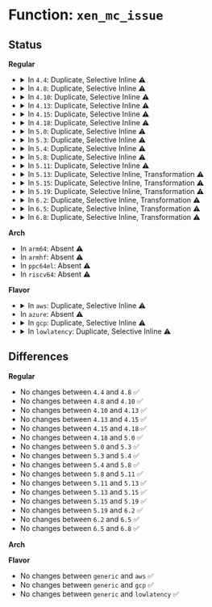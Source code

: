 # Function: <code>xen_mc_issue</code>

## Status
<b>Regular</b>
<ul>
<li>
<details>
<summary>In <code>4.4</code>: Duplicate, Selective Inline ⚠️</summary>

```c
void xen_mc_issue(unsigned int mode);
```

**Collision:** Static Duplication

**Inline:** Selective

**Transformation:** False

**Instances:**

```
In arch/x86/xen/enlighten.c (ffffffff8101c8d9)
Location: arch/x86/xen/multicalls.h:42
Inline: True
Inline callers:
  - arch/x86/xen/enlighten.c:xen_load_tls
  - arch/x86/xen/enlighten.c:xen_clts
  - arch/x86/xen/enlighten.c:xen_write_cr0
  - arch/x86/xen/enlighten.c:xen_load_sp0
  - arch/x86/xen/enlighten.c:xen_set_ldt
```
```
In arch/x86/xen/mmu.c (ffffffff8101e190)
Location: arch/x86/xen/multicalls.h:42
Inline: True
Inline callers:
  - arch/x86/xen/mmu.c:xen_flush_tlb
  - arch/x86/xen/mmu.c:xen_flush_tlb_single
  - arch/x86/xen/mmu.c:xen_set_domain_pte
  - arch/x86/xen/mmu.c:xen_remap_exchanged_ptes
  - arch/x86/xen/mmu.c:xen_zap_pfn_range
  - arch/x86/xen/mmu.c:xen_set_pud_hyper
  - arch/x86/xen/mmu.c:xen_set_pmd_hyper
  - arch/x86/xen/mmu.c:__xen_pgd_unpin
  - arch/x86/xen/mmu.c:xen_write_cr3
  - arch/x86/xen/mmu.c:xen_release_pte
  - arch/x86/xen/mmu.c:xen_release_pmd
  - arch/x86/xen/mmu.c:xen_release_pud
  - arch/x86/xen/mmu.c:xen_alloc_pmd
  - arch/x86/xen/mmu.c:xen_alloc_pud
  - arch/x86/xen/mmu.c:xen_alloc_pte
  - arch/x86/xen/mmu.c:xen_flush_tlb_others
  - arch/x86/xen/mmu.c:xen_set_pte
  - arch/x86/xen/mmu.c:xen_set_pte_at
  - arch/x86/xen/mmu.c:__xen_pgd_pin
  - arch/x86/xen/mmu.c:__xen_pgd_pin
  - arch/x86/xen/mmu.c:xen_set_pgd
  - arch/x86/xen/mmu.c:xen_ptep_modify_prot_commit
  - arch/x86/xen/mmu.c:xen_flush_tlb_all
Direct callers:
  - arch/x86/xen/mmu.c:xen_set_pgd_hyper
  - arch/x86/xen/mmu.c:xen_write_cr3_init
  - arch/x86/xen/mmu.c:xen_setup_kernel_pagetable
```
**Symbols:**

```
ffffffff8101e190-ffffffff8101e202: xen_mc_issue (STB_LOCAL)
```
</details>
</li>
<li>
<details>
<summary>In <code>4.8</code>: Duplicate, Selective Inline ⚠️</summary>

```c
void xen_mc_issue(unsigned int mode);
```

**Collision:** Static Duplication

**Inline:** Selective

**Transformation:** False

**Instances:**

```
In arch/x86/xen/enlighten.c (ffffffff8101c1f0)
Location: arch/x86/xen/multicalls.h:42
Inline: True
Inline callers:
  - arch/x86/xen/enlighten.c:xen_write_cr0
  - arch/x86/xen/enlighten.c:xen_clts
  - arch/x86/xen/enlighten.c:xen_load_sp0
  - arch/x86/xen/enlighten.c:xen_load_tls
  - arch/x86/xen/enlighten.c:xen_set_ldt
```
```
In arch/x86/xen/mmu.c (ffffffff8101e90a)
Location: arch/x86/xen/multicalls.h:42
Inline: True
Inline callers:
  - arch/x86/xen/mmu.c:xen_remap_exchanged_ptes
  - arch/x86/xen/mmu.c:xen_zap_pfn_range
  - arch/x86/xen/mmu.c:xen_release_pud
  - arch/x86/xen/mmu.c:xen_alloc_pud
  - arch/x86/xen/mmu.c:xen_release_pmd
  - arch/x86/xen/mmu.c:xen_release_pte
  - arch/x86/xen/mmu.c:xen_alloc_pmd
  - arch/x86/xen/mmu.c:xen_alloc_pte
  - arch/x86/xen/mmu.c:xen_write_cr3
  - arch/x86/xen/mmu.c:xen_flush_tlb_others
  - arch/x86/xen/mmu.c:xen_flush_tlb_single
  - arch/x86/xen/mmu.c:xen_flush_tlb
  - arch/x86/xen/mmu.c:xen_flush_tlb_all
  - arch/x86/xen/mmu.c:__xen_pgd_unpin
  - arch/x86/xen/mmu.c:__xen_pgd_pin
  - arch/x86/xen/mmu.c:__xen_pgd_pin
  - arch/x86/xen/mmu.c:xen_set_pgd
  - arch/x86/xen/mmu.c:xen_set_pud_hyper
  - arch/x86/xen/mmu.c:xen_ptep_modify_prot_commit
  - arch/x86/xen/mmu.c:xen_set_pte_at
  - arch/x86/xen/mmu.c:xen_set_pte
  - arch/x86/xen/mmu.c:xen_set_pmd_hyper
  - arch/x86/xen/mmu.c:xen_set_domain_pte
Direct callers:
  - arch/x86/xen/mmu.c:xen_setup_kernel_pagetable
  - arch/x86/xen/mmu.c:xen_write_cr3_init
  - arch/x86/xen/mmu.c:xen_set_pgd_hyper
```
**Symbols:**

```
ffffffff8101d570-ffffffff8101d5db: xen_mc_issue (STB_LOCAL)
```
</details>
</li>
<li>
<details>
<summary>In <code>4.10</code>: Duplicate, Selective Inline ⚠️</summary>

```c
void xen_mc_issue(unsigned int mode);
```

**Collision:** Static Duplication

**Inline:** Selective

**Transformation:** False

**Instances:**

```
In arch/x86/xen/enlighten.c (ffffffff8101c8c0)
Location: arch/x86/xen/multicalls.h:42
Inline: True
Inline callers:
  - arch/x86/xen/enlighten.c:xen_write_cr0
  - arch/x86/xen/enlighten.c:xen_load_sp0
  - arch/x86/xen/enlighten.c:xen_load_tls
  - arch/x86/xen/enlighten.c:xen_set_ldt
```
```
In arch/x86/xen/mmu.c (ffffffff8101effa)
Location: arch/x86/xen/multicalls.h:42
Inline: True
Inline callers:
  - arch/x86/xen/mmu.c:xen_remap_exchanged_ptes
  - arch/x86/xen/mmu.c:xen_zap_pfn_range
  - arch/x86/xen/mmu.c:xen_release_pud
  - arch/x86/xen/mmu.c:xen_alloc_pud
  - arch/x86/xen/mmu.c:xen_release_pmd
  - arch/x86/xen/mmu.c:xen_release_pte
  - arch/x86/xen/mmu.c:xen_alloc_pmd
  - arch/x86/xen/mmu.c:xen_alloc_pte
  - arch/x86/xen/mmu.c:xen_write_cr3
  - arch/x86/xen/mmu.c:xen_flush_tlb_others
  - arch/x86/xen/mmu.c:xen_flush_tlb_single
  - arch/x86/xen/mmu.c:xen_flush_tlb
  - arch/x86/xen/mmu.c:xen_flush_tlb_all
  - arch/x86/xen/mmu.c:__xen_pgd_unpin
  - arch/x86/xen/mmu.c:__xen_pgd_pin
  - arch/x86/xen/mmu.c:__xen_pgd_pin
  - arch/x86/xen/mmu.c:xen_set_pgd
  - arch/x86/xen/mmu.c:xen_set_pud_hyper
  - arch/x86/xen/mmu.c:xen_ptep_modify_prot_commit
  - arch/x86/xen/mmu.c:xen_set_pte_at
  - arch/x86/xen/mmu.c:xen_set_pte
  - arch/x86/xen/mmu.c:xen_set_pmd_hyper
  - arch/x86/xen/mmu.c:xen_set_domain_pte
Direct callers:
  - arch/x86/xen/mmu.c:xen_setup_kernel_pagetable
  - arch/x86/xen/mmu.c:xen_write_cr3_init
  - arch/x86/xen/mmu.c:xen_set_pgd_hyper
```
**Symbols:**

```
ffffffff8101dc90-ffffffff8101dcfb: xen_mc_issue (STB_LOCAL)
```
</details>
</li>
<li>
<details>
<summary>In <code>4.13</code>: Duplicate, Selective Inline ⚠️</summary>

```c
void xen_mc_issue(unsigned int mode);
```

**Collision:** Static Duplication

**Inline:** Selective

**Transformation:** False

**Instances:**

```
In arch/x86/xen/mmu.c (ffffffff8101a731)
Location: arch/x86/xen/multicalls.h:42
Inline: True
```
```
In arch/x86/xen/enlighten_pv.c (ffffffff8101f6b1)
Location: arch/x86/xen/multicalls.h:42
Inline: True
Inline callers:
  - arch/x86/xen/enlighten_pv.c:xen_write_cr0
  - arch/x86/xen/enlighten_pv.c:xen_load_sp0
  - arch/x86/xen/enlighten_pv.c:xen_load_tls
  - arch/x86/xen/enlighten_pv.c:xen_set_ldt
```
```
In arch/x86/xen/mmu_pv.c (ffffffff81021b87)
Location: arch/x86/xen/multicalls.h:42
Inline: True
Inline callers:
  - arch/x86/xen/mmu_pv.c:xen_remap_exchanged_ptes
  - arch/x86/xen/mmu_pv.c:xen_zap_pfn_range
  - arch/x86/xen/mmu_pv.c:xen_release_pud
  - arch/x86/xen/mmu_pv.c:xen_alloc_pud
  - arch/x86/xen/mmu_pv.c:xen_release_pmd
  - arch/x86/xen/mmu_pv.c:xen_release_pte
  - arch/x86/xen/mmu_pv.c:xen_alloc_pmd
  - arch/x86/xen/mmu_pv.c:xen_alloc_pte
  - arch/x86/xen/mmu_pv.c:xen_write_cr3
  - arch/x86/xen/mmu_pv.c:xen_flush_tlb_others
  - arch/x86/xen/mmu_pv.c:xen_flush_tlb_single
  - arch/x86/xen/mmu_pv.c:xen_flush_tlb
  - arch/x86/xen/mmu_pv.c:__xen_pgd_unpin
  - arch/x86/xen/mmu_pv.c:__xen_pgd_pin
  - arch/x86/xen/mmu_pv.c:__xen_pgd_pin
  - arch/x86/xen/mmu_pv.c:xen_set_p4d
  - arch/x86/xen/mmu_pv.c:xen_set_pud_hyper
  - arch/x86/xen/mmu_pv.c:xen_ptep_modify_prot_commit
  - arch/x86/xen/mmu_pv.c:xen_set_pte_at
  - arch/x86/xen/mmu_pv.c:xen_set_pte
  - arch/x86/xen/mmu_pv.c:xen_set_pmd_hyper
  - arch/x86/xen/mmu_pv.c:xen_set_domain_pte
Direct callers:
  - arch/x86/xen/mmu_pv.c:xen_setup_kernel_pagetable
  - arch/x86/xen/mmu_pv.c:xen_write_cr3_init
  - arch/x86/xen/mmu_pv.c:xen_set_p4d_hyper
```
**Symbols:**

```
ffffffff8101ff30-ffffffff8101ff9b: xen_mc_issue (STB_LOCAL)
```
</details>
</li>
<li>
<details>
<summary>In <code>4.15</code>: Duplicate, Selective Inline ⚠️</summary>

```c
void xen_mc_issue(unsigned int mode);
```

**Collision:** Static Duplication

**Inline:** Selective

**Transformation:** False

**Instances:**

```
In arch/x86/xen/mmu.c (ffffffff8101b001)
Location: arch/x86/xen/multicalls.h:43
Inline: True
```
```
In arch/x86/xen/enlighten_pv.c (ffffffff81020451)
Location: arch/x86/xen/multicalls.h:43
Inline: True
Inline callers:
  - arch/x86/xen/enlighten_pv.c:xen_write_cr0
  - arch/x86/xen/enlighten_pv.c:xen_load_sp0
  - arch/x86/xen/enlighten_pv.c:xen_load_tls
  - arch/x86/xen/enlighten_pv.c:xen_set_ldt
```
```
In arch/x86/xen/mmu_pv.c (ffffffff8102267e)
Location: arch/x86/xen/multicalls.h:43
Inline: True
Inline callers:
  - arch/x86/xen/mmu_pv.c:xen_remap_exchanged_ptes
  - arch/x86/xen/mmu_pv.c:xen_zap_pfn_range
  - arch/x86/xen/mmu_pv.c:xen_release_pud
  - arch/x86/xen/mmu_pv.c:xen_alloc_pud
  - arch/x86/xen/mmu_pv.c:xen_release_pmd
  - arch/x86/xen/mmu_pv.c:xen_release_pte
  - arch/x86/xen/mmu_pv.c:xen_alloc_pmd
  - arch/x86/xen/mmu_pv.c:xen_alloc_pte
  - arch/x86/xen/mmu_pv.c:xen_write_cr3
  - arch/x86/xen/mmu_pv.c:xen_flush_tlb_others
  - arch/x86/xen/mmu_pv.c:xen_flush_tlb_one_user
  - arch/x86/xen/mmu_pv.c:xen_flush_tlb
  - arch/x86/xen/mmu_pv.c:__xen_pgd_unpin
  - arch/x86/xen/mmu_pv.c:__xen_pgd_pin
  - arch/x86/xen/mmu_pv.c:__xen_pgd_pin
  - arch/x86/xen/mmu_pv.c:xen_set_p4d
  - arch/x86/xen/mmu_pv.c:xen_set_pud_hyper
  - arch/x86/xen/mmu_pv.c:xen_ptep_modify_prot_commit
  - arch/x86/xen/mmu_pv.c:xen_set_pte_at
  - arch/x86/xen/mmu_pv.c:xen_set_pte
  - arch/x86/xen/mmu_pv.c:xen_set_pmd_hyper
Direct callers:
  - arch/x86/xen/mmu_pv.c:xen_setup_kernel_pagetable
  - arch/x86/xen/mmu_pv.c:xen_write_cr3_init
  - arch/x86/xen/mmu_pv.c:xen_set_p4d_hyper
```
**Symbols:**

```
ffffffff81020ba0-ffffffff81020c0e: xen_mc_issue (STB_LOCAL)
```
</details>
</li>
<li>
<details>
<summary>In <code>4.18</code>: Duplicate, Selective Inline ⚠️</summary>

```c
void xen_mc_issue(unsigned int mode);
```

**Collision:** Static Duplication

**Inline:** Selective

**Transformation:** False

**Instances:**

```
In arch/x86/xen/mmu.c (ffffffff8101b83c)
Location: arch/x86/xen/multicalls.h:43
Inline: True
Inline callers:
  - arch/x86/xen/mmu.c:xen_flush_tlb_all
```
```
In arch/x86/xen/enlighten_pv.c (ffffffff8102109f)
Location: arch/x86/xen/multicalls.h:43
Inline: True
Inline callers:
  - arch/x86/xen/enlighten_pv.c:xen_write_cr0
  - arch/x86/xen/enlighten_pv.c:xen_load_sp0
  - arch/x86/xen/enlighten_pv.c:xen_load_tls
  - arch/x86/xen/enlighten_pv.c:xen_set_ldt
```
```
In arch/x86/xen/mmu_pv.c (ffffffff81024eae)
Location: arch/x86/xen/multicalls.h:43
Inline: True
Inline callers:
  - arch/x86/xen/mmu_pv.c:xen_remap_exchanged_ptes
  - arch/x86/xen/mmu_pv.c:xen_zap_pfn_range
  - arch/x86/xen/mmu_pv.c:xen_release_pud
  - arch/x86/xen/mmu_pv.c:xen_alloc_pud
  - arch/x86/xen/mmu_pv.c:xen_release_pmd
  - arch/x86/xen/mmu_pv.c:xen_release_pte
  - arch/x86/xen/mmu_pv.c:xen_alloc_pmd
  - arch/x86/xen/mmu_pv.c:xen_alloc_pte
  - arch/x86/xen/mmu_pv.c:xen_write_cr3
  - arch/x86/xen/mmu_pv.c:xen_flush_tlb_others
  - arch/x86/xen/mmu_pv.c:xen_flush_tlb_one_user
  - arch/x86/xen/mmu_pv.c:xen_flush_tlb
  - arch/x86/xen/mmu_pv.c:__xen_pgd_unpin
  - arch/x86/xen/mmu_pv.c:__xen_pgd_pin
  - arch/x86/xen/mmu_pv.c:__xen_pgd_pin
  - arch/x86/xen/mmu_pv.c:xen_set_p4d
  - arch/x86/xen/mmu_pv.c:xen_set_pud_hyper
  - arch/x86/xen/mmu_pv.c:xen_ptep_modify_prot_commit
  - arch/x86/xen/mmu_pv.c:xen_set_pte_at
  - arch/x86/xen/mmu_pv.c:xen_set_pte
  - arch/x86/xen/mmu_pv.c:xen_set_pmd_hyper
Direct callers:
  - arch/x86/xen/mmu_pv.c:xen_setup_kernel_pagetable
  - arch/x86/xen/mmu_pv.c:xen_set_pte_init
  - arch/x86/xen/mmu_pv.c:xen_write_cr3_init
  - arch/x86/xen/mmu_pv.c:xen_set_p4d_hyper
```
**Symbols:**

```
ffffffff81021690-ffffffff81021708: xen_mc_issue (STB_LOCAL)
```
</details>
</li>
<li>
<details>
<summary>In <code>5.0</code>: Duplicate, Selective Inline ⚠️</summary>

```c
void xen_mc_issue(unsigned int mode);
```

**Collision:** Static Duplication

**Inline:** Selective

**Transformation:** False

**Instances:**

```
In arch/x86/xen/enlighten_pv.c (ffffffff8102078f)
Location: arch/x86/xen/multicalls.h:43
Inline: True
Inline callers:
  - arch/x86/xen/enlighten_pv.c:xen_write_cr0
  - arch/x86/xen/enlighten_pv.c:xen_load_sp0
  - arch/x86/xen/enlighten_pv.c:xen_load_tls
  - arch/x86/xen/enlighten_pv.c:xen_set_ldt
```
```
In arch/x86/xen/mmu_pv.c (ffffffff8102251c)
Location: arch/x86/xen/multicalls.h:43
Inline: True
Inline callers:
  - arch/x86/xen/mmu_pv.c:xen_flush_tlb_all
  - arch/x86/xen/mmu_pv.c:xen_remap_exchanged_ptes
  - arch/x86/xen/mmu_pv.c:xen_zap_pfn_range
  - arch/x86/xen/mmu_pv.c:xen_release_pud
  - arch/x86/xen/mmu_pv.c:xen_alloc_pud
  - arch/x86/xen/mmu_pv.c:xen_release_pmd
  - arch/x86/xen/mmu_pv.c:xen_release_pte
  - arch/x86/xen/mmu_pv.c:xen_alloc_pmd
  - arch/x86/xen/mmu_pv.c:xen_alloc_pte
  - arch/x86/xen/mmu_pv.c:xen_write_cr3
  - arch/x86/xen/mmu_pv.c:xen_flush_tlb_others
  - arch/x86/xen/mmu_pv.c:xen_flush_tlb_one_user
  - arch/x86/xen/mmu_pv.c:xen_flush_tlb
  - arch/x86/xen/mmu_pv.c:__xen_pgd_unpin
  - arch/x86/xen/mmu_pv.c:__xen_pgd_pin
  - arch/x86/xen/mmu_pv.c:__xen_pgd_pin
  - arch/x86/xen/mmu_pv.c:xen_set_p4d
  - arch/x86/xen/mmu_pv.c:xen_set_pud_hyper
  - arch/x86/xen/mmu_pv.c:xen_ptep_modify_prot_commit
  - arch/x86/xen/mmu_pv.c:xen_batched_set_pte
  - arch/x86/xen/mmu_pv.c:xen_set_pmd_hyper
Direct callers:
  - arch/x86/xen/mmu_pv.c:xen_setup_kernel_pagetable
  - arch/x86/xen/mmu_pv.c:xen_write_cr3_init
  - arch/x86/xen/mmu_pv.c:xen_set_p4d_hyper
```
**Symbols:**

```
ffffffff81020f00-ffffffff81020f78: xen_mc_issue (STB_LOCAL)
```
</details>
</li>
<li>
<details>
<summary>In <code>5.3</code>: Duplicate, Selective Inline ⚠️</summary>

```c
void xen_mc_issue(unsigned int mode);
```

**Collision:** Static Duplication

**Inline:** Selective

**Transformation:** False

**Instances:**

```
In arch/x86/xen/enlighten_pv.c (ffffffff810222cf)
Location: arch/x86/xen/multicalls.h:43
Inline: True
Inline callers:
  - arch/x86/xen/enlighten_pv.c:xen_write_cr0
  - arch/x86/xen/enlighten_pv.c:xen_load_sp0
  - arch/x86/xen/enlighten_pv.c:xen_load_tls
  - arch/x86/xen/enlighten_pv.c:xen_set_ldt
```
```
In arch/x86/xen/mmu_pv.c (ffffffff810234cc)
Location: arch/x86/xen/multicalls.h:43
Inline: True
Inline callers:
  - arch/x86/xen/mmu_pv.c:xen_flush_tlb_all
  - arch/x86/xen/mmu_pv.c:xen_remap_exchanged_ptes
  - arch/x86/xen/mmu_pv.c:xen_zap_pfn_range
  - arch/x86/xen/mmu_pv.c:xen_release_pud
  - arch/x86/xen/mmu_pv.c:xen_alloc_pud
  - arch/x86/xen/mmu_pv.c:xen_release_pmd
  - arch/x86/xen/mmu_pv.c:xen_release_pte
  - arch/x86/xen/mmu_pv.c:xen_alloc_pmd
  - arch/x86/xen/mmu_pv.c:xen_alloc_pte
  - arch/x86/xen/mmu_pv.c:xen_write_cr3
  - arch/x86/xen/mmu_pv.c:xen_flush_tlb_others
  - arch/x86/xen/mmu_pv.c:xen_flush_tlb_one_user
  - arch/x86/xen/mmu_pv.c:xen_flush_tlb
  - arch/x86/xen/mmu_pv.c:__xen_pgd_unpin
  - arch/x86/xen/mmu_pv.c:__xen_pgd_pin
  - arch/x86/xen/mmu_pv.c:__xen_pgd_pin
  - arch/x86/xen/mmu_pv.c:xen_set_p4d
  - arch/x86/xen/mmu_pv.c:xen_set_pud_hyper
  - arch/x86/xen/mmu_pv.c:xen_ptep_modify_prot_commit
  - arch/x86/xen/mmu_pv.c:xen_set_pte_at
  - arch/x86/xen/mmu_pv.c:xen_set_pte
  - arch/x86/xen/mmu_pv.c:xen_set_pmd_hyper
Direct callers:
  - arch/x86/xen/mmu_pv.c:xen_setup_kernel_pagetable
  - arch/x86/xen/mmu_pv.c:xen_set_pte_init
  - arch/x86/xen/mmu_pv.c:xen_write_cr3_init
  - arch/x86/xen/mmu_pv.c:xen_set_p4d_hyper
```
**Symbols:**

```
ffffffff810229d0-ffffffff81022a48: xen_mc_issue (STB_LOCAL)
```
</details>
</li>
<li>
<details>
<summary>In <code>5.4</code>: Duplicate, Selective Inline ⚠️</summary>

```c
void xen_mc_issue(unsigned int mode);
```

**Collision:** Static Duplication

**Inline:** Selective

**Transformation:** False

**Instances:**

```
In arch/x86/xen/enlighten_pv.c (ffffffff81022c0f)
Location: arch/x86/xen/multicalls.h:43
Inline: True
Inline callers:
  - arch/x86/xen/enlighten_pv.c:xen_write_cr0
  - arch/x86/xen/enlighten_pv.c:xen_load_sp0
  - arch/x86/xen/enlighten_pv.c:xen_load_tls
  - arch/x86/xen/enlighten_pv.c:xen_set_ldt
```
```
In arch/x86/xen/mmu_pv.c (ffffffff81023f8c)
Location: arch/x86/xen/multicalls.h:43
Inline: True
Inline callers:
  - arch/x86/xen/mmu_pv.c:xen_flush_tlb_all
  - arch/x86/xen/mmu_pv.c:xen_remap_exchanged_ptes
  - arch/x86/xen/mmu_pv.c:xen_zap_pfn_range
  - arch/x86/xen/mmu_pv.c:xen_release_pud
  - arch/x86/xen/mmu_pv.c:xen_alloc_pud
  - arch/x86/xen/mmu_pv.c:xen_release_pmd
  - arch/x86/xen/mmu_pv.c:xen_release_pte
  - arch/x86/xen/mmu_pv.c:xen_alloc_pmd
  - arch/x86/xen/mmu_pv.c:xen_alloc_pte
  - arch/x86/xen/mmu_pv.c:xen_write_cr3
  - arch/x86/xen/mmu_pv.c:xen_flush_tlb_others
  - arch/x86/xen/mmu_pv.c:xen_flush_tlb_one_user
  - arch/x86/xen/mmu_pv.c:xen_flush_tlb
  - arch/x86/xen/mmu_pv.c:__xen_pgd_unpin
  - arch/x86/xen/mmu_pv.c:__xen_pgd_pin
  - arch/x86/xen/mmu_pv.c:__xen_pgd_pin
  - arch/x86/xen/mmu_pv.c:xen_set_p4d
  - arch/x86/xen/mmu_pv.c:xen_set_pud_hyper
  - arch/x86/xen/mmu_pv.c:xen_ptep_modify_prot_commit
  - arch/x86/xen/mmu_pv.c:xen_set_pte_at
  - arch/x86/xen/mmu_pv.c:xen_set_pte
  - arch/x86/xen/mmu_pv.c:xen_set_pmd_hyper
Direct callers:
  - arch/x86/xen/mmu_pv.c:xen_setup_kernel_pagetable
  - arch/x86/xen/mmu_pv.c:xen_set_pte_init
  - arch/x86/xen/mmu_pv.c:xen_write_cr3_init
  - arch/x86/xen/mmu_pv.c:xen_set_p4d_hyper
```
**Symbols:**

```
ffffffff81023310-ffffffff81023388: xen_mc_issue (STB_LOCAL)
```
</details>
</li>
<li>
<details>
<summary>In <code>5.8</code>: Duplicate, Selective Inline ⚠️</summary>

```c
void xen_mc_issue(unsigned int mode);
```

**Collision:** Static Duplication

**Inline:** Selective

**Transformation:** False

**Instances:**

```
In arch/x86/xen/enlighten_pv.c (ffffffff8102542a)
Location: arch/x86/xen/multicalls.h:43
Inline: True
Inline callers:
  - arch/x86/xen/enlighten_pv.c:xen_write_cr0
  - arch/x86/xen/enlighten_pv.c:xen_load_sp0
  - arch/x86/xen/enlighten_pv.c:xen_load_tls
  - arch/x86/xen/enlighten_pv.c:xen_set_ldt
```
```
In arch/x86/xen/mmu_pv.c (ffffffff81026939)
Location: arch/x86/xen/multicalls.h:43
Inline: True
Inline callers:
  - arch/x86/xen/mmu_pv.c:xen_flush_tlb_all
  - arch/x86/xen/mmu_pv.c:xen_remap_exchanged_ptes
  - arch/x86/xen/mmu_pv.c:xen_zap_pfn_range
  - arch/x86/xen/mmu_pv.c:xen_alloc_pud
  - arch/x86/xen/mmu_pv.c:xen_release_ptpage
  - arch/x86/xen/mmu_pv.c:xen_alloc_pmd
  - arch/x86/xen/mmu_pv.c:xen_alloc_pte
  - arch/x86/xen/mmu_pv.c:xen_write_cr3
  - arch/x86/xen/mmu_pv.c:xen_flush_tlb_others
  - arch/x86/xen/mmu_pv.c:xen_flush_tlb_one_user
  - arch/x86/xen/mmu_pv.c:xen_flush_tlb
  - arch/x86/xen/mmu_pv.c:__xen_pgd_unpin
  - arch/x86/xen/mmu_pv.c:__xen_pgd_pin
  - arch/x86/xen/mmu_pv.c:__xen_pgd_pin
  - arch/x86/xen/mmu_pv.c:xen_set_p4d
  - arch/x86/xen/mmu_pv.c:xen_set_pud
  - arch/x86/xen/mmu_pv.c:xen_ptep_modify_prot_commit
  - arch/x86/xen/mmu_pv.c:xen_set_pte_at
  - arch/x86/xen/mmu_pv.c:xen_set_pte
  - arch/x86/xen/mmu_pv.c:xen_set_pmd
Direct callers:
  - arch/x86/xen/mmu_pv.c:xen_setup_kernel_pagetable
  - arch/x86/xen/mmu_pv.c:xen_set_pte_init
  - arch/x86/xen/mmu_pv.c:xen_write_cr3_init
  - arch/x86/xen/mmu_pv.c:xen_set_p4d_hyper
```
**Symbols:**

```
ffffffff810266d0-ffffffff81026748: xen_mc_issue (STB_LOCAL)
```
</details>
</li>
<li>
<details>
<summary>In <code>5.11</code>: Duplicate, Selective Inline ⚠️</summary>

```c
void xen_mc_issue(unsigned int mode);
```

**Collision:** Static Duplication

**Inline:** Selective

**Transformation:** False

**Instances:**

```
In arch/x86/xen/enlighten_pv.c (ffffffff81025b1b)
Location: arch/x86/xen/multicalls.h:43
Inline: True
Inline callers:
  - arch/x86/xen/enlighten_pv.c:xen_write_cr0
  - arch/x86/xen/enlighten_pv.c:xen_load_sp0
  - arch/x86/xen/enlighten_pv.c:xen_load_tls
  - arch/x86/xen/enlighten_pv.c:xen_set_ldt
```
```
In arch/x86/xen/mmu_pv.c (ffffffff81027148)
Location: arch/x86/xen/multicalls.h:43
Inline: True
Inline callers:
  - arch/x86/xen/mmu_pv.c:xen_flush_tlb_all
  - arch/x86/xen/mmu_pv.c:xen_remap_exchanged_ptes
  - arch/x86/xen/mmu_pv.c:xen_zap_pfn_range
  - arch/x86/xen/mmu_pv.c:xen_release_pud
  - arch/x86/xen/mmu_pv.c:xen_alloc_pud
  - arch/x86/xen/mmu_pv.c:xen_release_pmd
  - arch/x86/xen/mmu_pv.c:xen_release_pte
  - arch/x86/xen/mmu_pv.c:xen_alloc_pmd
  - arch/x86/xen/mmu_pv.c:xen_alloc_pte
  - arch/x86/xen/mmu_pv.c:xen_write_cr3
  - arch/x86/xen/mmu_pv.c:xen_flush_tlb_others
  - arch/x86/xen/mmu_pv.c:xen_flush_tlb_one_user
  - arch/x86/xen/mmu_pv.c:xen_flush_tlb
  - arch/x86/xen/mmu_pv.c:__xen_pgd_unpin
  - arch/x86/xen/mmu_pv.c:__xen_pgd_pin
  - arch/x86/xen/mmu_pv.c:xen_set_p4d
  - arch/x86/xen/mmu_pv.c:xen_set_pud
  - arch/x86/xen/mmu_pv.c:xen_ptep_modify_prot_commit
  - arch/x86/xen/mmu_pv.c:xen_set_pte
  - arch/x86/xen/mmu_pv.c:xen_set_pmd
Direct callers:
  - arch/x86/xen/mmu_pv.c:xen_setup_kernel_pagetable
  - arch/x86/xen/mmu_pv.c:xen_set_pte_init
  - arch/x86/xen/mmu_pv.c:xen_write_cr3_init
  - arch/x86/xen/mmu_pv.c:xen_set_p4d_hyper
```
**Symbols:**

```
ffffffff81026c80-ffffffff81026ce4: xen_mc_issue (STB_LOCAL)
```
</details>
</li>
<li>
<details>
<summary>In <code>5.13</code>: Duplicate, Selective Inline, Transformation ⚠️</summary>

```c
void xen_mc_issue(unsigned int mode);
```

**Collision:** Static Duplication

**Inline:** Selective

**Transformation:** True

**Instances:**

```
In arch/x86/xen/enlighten_pv.c (ffffffff81027820)
Location: arch/x86/xen/multicalls.h:43
Inline: True
Direct callers:
  - arch/x86/xen/enlighten_pv.c:xen_write_cr0
  - arch/x86/xen/enlighten_pv.c:xen_write_cr0
  - arch/x86/xen/enlighten_pv.c:xen_load_sp0
  - arch/x86/xen/enlighten_pv.c:xen_load_tls
  - arch/x86/xen/enlighten_pv.c:xen_set_ldt
  - arch/x86/xen/enlighten_pv.c:xen_set_ldt
```
```
In arch/x86/xen/mmu_pv.c (ffffffff810284e0)
Location: arch/x86/xen/multicalls.h:43
Inline: False
Direct callers:
  - arch/x86/xen/mmu_pv.c:xen_flush_tlb_all
  - arch/x86/xen/mmu_pv.c:xen_flush_tlb_all
  - arch/x86/xen/mmu_pv.c:xen_remap_exchanged_ptes
  - arch/x86/xen/mmu_pv.c:xen_zap_pfn_range
  - arch/x86/xen/mmu_pv.c:xen_setup_kernel_pagetable
  - arch/x86/xen/mmu_pv.c:xen_alloc_pud
  - arch/x86/xen/mmu_pv.c:xen_release_ptpage
  - arch/x86/xen/mmu_pv.c:xen_alloc_pmd
  - arch/x86/xen/mmu_pv.c:xen_alloc_pte
  - arch/x86/xen/mmu_pv.c:xen_set_pte_init
  - arch/x86/xen/mmu_pv.c:xen_write_cr3_init
  - arch/x86/xen/mmu_pv.c:xen_write_cr3
  - arch/x86/xen/mmu_pv.c:xen_write_cr3
  - arch/x86/xen/mmu_pv.c:xen_flush_tlb_multi
  - arch/x86/xen/mmu_pv.c:xen_flush_tlb_one_user
  - arch/x86/xen/mmu_pv.c:xen_flush_tlb_one_user
  - arch/x86/xen/mmu_pv.c:xen_flush_tlb
  - arch/x86/xen/mmu_pv.c:xen_flush_tlb
  - arch/x86/xen/mmu_pv.c:__xen_pgd_unpin
  - arch/x86/xen/mmu_pv.c:__xen_pgd_pin
  - arch/x86/xen/mmu_pv.c:xen_set_p4d
  - arch/x86/xen/mmu_pv.c:xen_set_p4d_hyper
  - arch/x86/xen/mmu_pv.c:xen_set_pud
  - arch/x86/xen/mmu_pv.c:xen_ptep_modify_prot_commit
  - arch/x86/xen/mmu_pv.c:xen_set_pte
  - arch/x86/xen/mmu_pv.c:xen_set_pmd
```
**Symbols:**

```
ffffffff81027820-ffffffff81027887: xen_mc_issue.constprop.0 (STB_LOCAL)
ffffffff810284e0-ffffffff8102854f: xen_mc_issue (STB_LOCAL)
```
</details>
</li>
<li>
<details>
<summary>In <code>5.15</code>: Duplicate, Selective Inline, Transformation ⚠️</summary>

```c
void xen_mc_issue(unsigned int mode);
```

**Collision:** Static Duplication

**Inline:** Selective

**Transformation:** True

**Instances:**

```
In arch/x86/xen/enlighten_pv.c (ffffffff8102be00)
Location: arch/x86/xen/multicalls.h:43
Inline: True
Direct callers:
  - arch/x86/xen/enlighten_pv.c:xen_write_cr0
  - arch/x86/xen/enlighten_pv.c:xen_write_cr0
  - arch/x86/xen/enlighten_pv.c:xen_load_sp0
  - arch/x86/xen/enlighten_pv.c:xen_load_tls
  - arch/x86/xen/enlighten_pv.c:xen_set_ldt
  - arch/x86/xen/enlighten_pv.c:xen_set_ldt
```
```
In arch/x86/xen/mmu_pv.c (ffffffff8102cbf0)
Location: arch/x86/xen/multicalls.h:43
Inline: False
Direct callers:
  - arch/x86/xen/mmu_pv.c:xen_flush_tlb_all
  - arch/x86/xen/mmu_pv.c:xen_flush_tlb_all
  - arch/x86/xen/mmu_pv.c:xen_remap_exchanged_ptes
  - arch/x86/xen/mmu_pv.c:xen_zap_pfn_range
  - arch/x86/xen/mmu_pv.c:xen_setup_kernel_pagetable
  - arch/x86/xen/mmu_pv.c:xen_alloc_pud
  - arch/x86/xen/mmu_pv.c:xen_release_ptpage
  - arch/x86/xen/mmu_pv.c:xen_alloc_pmd
  - arch/x86/xen/mmu_pv.c:xen_alloc_pte
  - arch/x86/xen/mmu_pv.c:xen_set_pte_init
  - arch/x86/xen/mmu_pv.c:xen_write_cr3_init
  - arch/x86/xen/mmu_pv.c:xen_write_cr3
  - arch/x86/xen/mmu_pv.c:xen_write_cr3
  - arch/x86/xen/mmu_pv.c:xen_flush_tlb_multi
  - arch/x86/xen/mmu_pv.c:xen_flush_tlb_one_user
  - arch/x86/xen/mmu_pv.c:xen_flush_tlb_one_user
  - arch/x86/xen/mmu_pv.c:xen_flush_tlb
  - arch/x86/xen/mmu_pv.c:xen_flush_tlb
  - arch/x86/xen/mmu_pv.c:__xen_pgd_unpin
  - arch/x86/xen/mmu_pv.c:__xen_pgd_pin
  - arch/x86/xen/mmu_pv.c:xen_set_p4d
  - arch/x86/xen/mmu_pv.c:xen_set_p4d_hyper
  - arch/x86/xen/mmu_pv.c:xen_set_pud
  - arch/x86/xen/mmu_pv.c:xen_ptep_modify_prot_commit
  - arch/x86/xen/mmu_pv.c:xen_set_pte
  - arch/x86/xen/mmu_pv.c:xen_set_pmd
```
**Symbols:**

```
ffffffff8102be00-ffffffff8102be64: xen_mc_issue.constprop.0 (STB_LOCAL)
ffffffff8102cbf0-ffffffff8102cc5c: xen_mc_issue (STB_LOCAL)
```
</details>
</li>
<li>
<details>
<summary>In <code>5.19</code>: Duplicate, Selective Inline, Transformation ⚠️</summary>

```c
void xen_mc_issue(unsigned int mode);
```

**Collision:** Static Duplication

**Inline:** Selective

**Transformation:** True

**Instances:**

```
In arch/x86/xen/enlighten_pv.c (ffffffff810306a0)
Location: arch/x86/xen/multicalls.h:43
Inline: True
Direct callers:
  - arch/x86/xen/enlighten_pv.c:xen_write_cr0
  - arch/x86/xen/enlighten_pv.c:xen_load_sp0
  - arch/x86/xen/enlighten_pv.c:xen_load_tls
  - arch/x86/xen/enlighten_pv.c:xen_set_ldt
```
```
In arch/x86/xen/mmu_pv.c (ffffffff81031a00)
Location: arch/x86/xen/multicalls.h:43
Inline: True
Direct callers:
  - arch/x86/xen/mmu_pv.c:xen_flush_tlb_all
  - arch/x86/xen/mmu_pv.c:xen_remap_exchanged_ptes
  - arch/x86/xen/mmu_pv.c:xen_zap_pfn_range
  - arch/x86/xen/mmu_pv.c:xen_setup_kernel_pagetable
  - arch/x86/xen/mmu_pv.c:xen_alloc_pud
  - arch/x86/xen/mmu_pv.c:xen_release_ptpage
  - arch/x86/xen/mmu_pv.c:xen_alloc_pmd
  - arch/x86/xen/mmu_pv.c:xen_alloc_pte
  - arch/x86/xen/mmu_pv.c:xen_write_cr3_init
  - arch/x86/xen/mmu_pv.c:xen_write_cr3
  - arch/x86/xen/mmu_pv.c:xen_write_cr3
  - arch/x86/xen/mmu_pv.c:xen_flush_tlb_multi
  - arch/x86/xen/mmu_pv.c:xen_flush_tlb_one_user
  - arch/x86/xen/mmu_pv.c:xen_flush_tlb
  - arch/x86/xen/mmu_pv.c:__xen_pgd_unpin
  - arch/x86/xen/mmu_pv.c:__xen_pgd_pin
  - arch/x86/xen/mmu_pv.c:xen_set_p4d
  - arch/x86/xen/mmu_pv.c:xen_set_p4d_hyper
  - arch/x86/xen/mmu_pv.c:xen_set_pud_hyper
  - arch/x86/xen/mmu_pv.c:xen_ptep_modify_prot_commit
  - arch/x86/xen/mmu_pv.c:__xen_set_pte
  - arch/x86/xen/mmu_pv.c:xen_set_pmd_hyper
```
**Symbols:**

```
ffffffff810306a0-ffffffff81030719: xen_mc_issue.constprop.0 (STB_LOCAL)
ffffffff81031a00-ffffffff81031a7d: xen_mc_issue (STB_LOCAL)
```
</details>
</li>
<li>
<details>
<summary>In <code>6.2</code>: Duplicate, Selective Inline, Transformation ⚠️</summary>

```c
void xen_mc_issue(unsigned int mode);
```

**Collision:** Static Duplication

**Inline:** Selective

**Transformation:** True

**Instances:**

```
In arch/x86/xen/enlighten_pv.c (ffffffff81037cb0)
Location: arch/x86/xen/multicalls.h:43
Inline: True
Direct callers:
  - arch/x86/xen/enlighten_pv.c:xen_write_cr0
  - arch/x86/xen/enlighten_pv.c:xen_load_sp0
  - arch/x86/xen/enlighten_pv.c:xen_load_tls
  - arch/x86/xen/enlighten_pv.c:xen_set_ldt
```
```
In arch/x86/xen/mmu_pv.c (ffffffff81039270)
Location: arch/x86/xen/multicalls.h:43
Inline: True
Direct callers:
  - arch/x86/xen/mmu_pv.c:xen_flush_tlb_all
  - arch/x86/xen/mmu_pv.c:xen_remap_exchanged_ptes
  - arch/x86/xen/mmu_pv.c:xen_zap_pfn_range
  - arch/x86/xen/mmu_pv.c:xen_setup_kernel_pagetable
  - arch/x86/xen/mmu_pv.c:xen_alloc_pud
  - arch/x86/xen/mmu_pv.c:xen_release_ptpage
  - arch/x86/xen/mmu_pv.c:xen_alloc_pmd
  - arch/x86/xen/mmu_pv.c:xen_alloc_pte
  - arch/x86/xen/mmu_pv.c:xen_write_cr3_init
  - arch/x86/xen/mmu_pv.c:xen_write_cr3
  - arch/x86/xen/mmu_pv.c:xen_write_cr3
  - arch/x86/xen/mmu_pv.c:xen_flush_tlb_multi
  - arch/x86/xen/mmu_pv.c:xen_flush_tlb_one_user
  - arch/x86/xen/mmu_pv.c:xen_flush_tlb
  - arch/x86/xen/mmu_pv.c:__xen_pgd_unpin
  - arch/x86/xen/mmu_pv.c:__xen_pgd_pin
  - arch/x86/xen/mmu_pv.c:xen_set_p4d
  - arch/x86/xen/mmu_pv.c:xen_set_p4d_hyper
  - arch/x86/xen/mmu_pv.c:xen_set_pud_hyper
  - arch/x86/xen/mmu_pv.c:xen_ptep_modify_prot_commit
  - arch/x86/xen/mmu_pv.c:__xen_set_pte
  - arch/x86/xen/mmu_pv.c:xen_set_pmd_hyper
```
**Symbols:**

```
ffffffff81037cb0-ffffffff81037d2d: xen_mc_issue.constprop.0 (STB_LOCAL)
ffffffff81039270-ffffffff810392f1: xen_mc_issue (STB_LOCAL)
```
</details>
</li>
<li>
<details>
<summary>In <code>6.5</code>: Duplicate, Selective Inline, Transformation ⚠️</summary>

```c
void xen_mc_issue(unsigned int mode);
```

**Collision:** Static Duplication

**Inline:** Selective

**Transformation:** True

**Instances:**

```
In arch/x86/xen/enlighten_pv.c (ffffffff81037c10)
Location: arch/x86/xen/multicalls.h:43
Inline: True
Direct callers:
  - arch/x86/xen/enlighten_pv.c:xen_write_cr0
  - arch/x86/xen/enlighten_pv.c:xen_load_sp0
  - arch/x86/xen/enlighten_pv.c:xen_load_tls
  - arch/x86/xen/enlighten_pv.c:xen_set_ldt
```
```
In arch/x86/xen/mmu_pv.c (ffffffff810391b0)
Location: arch/x86/xen/multicalls.h:43
Inline: True
Direct callers:
  - arch/x86/xen/mmu_pv.c:xen_flush_tlb_all
  - arch/x86/xen/mmu_pv.c:xen_remap_exchanged_ptes
  - arch/x86/xen/mmu_pv.c:xen_zap_pfn_range
  - arch/x86/xen/mmu_pv.c:xen_setup_kernel_pagetable
  - arch/x86/xen/mmu_pv.c:xen_alloc_pud
  - arch/x86/xen/mmu_pv.c:xen_release_ptpage
  - arch/x86/xen/mmu_pv.c:xen_alloc_pmd
  - arch/x86/xen/mmu_pv.c:xen_alloc_pte
  - arch/x86/xen/mmu_pv.c:xen_write_cr3_init
  - arch/x86/xen/mmu_pv.c:xen_write_cr3
  - arch/x86/xen/mmu_pv.c:xen_write_cr3
  - arch/x86/xen/mmu_pv.c:xen_flush_tlb_multi
  - arch/x86/xen/mmu_pv.c:xen_flush_tlb_one_user
  - arch/x86/xen/mmu_pv.c:xen_flush_tlb
  - arch/x86/xen/mmu_pv.c:__xen_pgd_unpin
  - arch/x86/xen/mmu_pv.c:__xen_pgd_pin
  - arch/x86/xen/mmu_pv.c:xen_set_p4d
  - arch/x86/xen/mmu_pv.c:xen_set_p4d_hyper
  - arch/x86/xen/mmu_pv.c:xen_set_pud_hyper
  - arch/x86/xen/mmu_pv.c:xen_ptep_modify_prot_commit
  - arch/x86/xen/mmu_pv.c:__xen_set_pte
  - arch/x86/xen/mmu_pv.c:xen_set_pmd_hyper
```
**Symbols:**

```
ffffffff81037c10-ffffffff81037c8d: xen_mc_issue.constprop.0 (STB_LOCAL)
ffffffff810391b0-ffffffff81039231: xen_mc_issue (STB_LOCAL)
```
</details>
</li>
<li>
<details>
<summary>In <code>6.8</code>: Duplicate, Selective Inline, Transformation ⚠️</summary>

```c
void xen_mc_issue(unsigned int mode);
```

**Collision:** Static Duplication

**Inline:** Selective

**Transformation:** True

**Instances:**

```
In arch/x86/xen/enlighten_pv.c (ffffffff8103df60)
Location: arch/x86/xen/multicalls.h:43
Inline: True
Direct callers:
  - arch/x86/xen/enlighten_pv.c:xen_write_cr0
  - arch/x86/xen/enlighten_pv.c:xen_load_sp0
  - arch/x86/xen/enlighten_pv.c:xen_load_tls
  - arch/x86/xen/enlighten_pv.c:xen_set_ldt
```
```
In arch/x86/xen/mmu_pv.c (ffffffff8103f660)
Location: arch/x86/xen/multicalls.h:43
Inline: True
Direct callers:
  - arch/x86/xen/mmu_pv.c:xen_flush_tlb_all
  - arch/x86/xen/mmu_pv.c:xen_remap_exchanged_ptes
  - arch/x86/xen/mmu_pv.c:xen_zap_pfn_range
  - arch/x86/xen/mmu_pv.c:xen_setup_kernel_pagetable
  - arch/x86/xen/mmu_pv.c:xen_alloc_pud
  - arch/x86/xen/mmu_pv.c:xen_release_ptpage
  - arch/x86/xen/mmu_pv.c:xen_alloc_pmd
  - arch/x86/xen/mmu_pv.c:xen_alloc_pte
  - arch/x86/xen/mmu_pv.c:xen_write_cr3_init
  - arch/x86/xen/mmu_pv.c:xen_write_cr3
  - arch/x86/xen/mmu_pv.c:xen_write_cr3
  - arch/x86/xen/mmu_pv.c:xen_flush_tlb_multi
  - arch/x86/xen/mmu_pv.c:xen_flush_tlb_one_user
  - arch/x86/xen/mmu_pv.c:xen_flush_tlb
  - arch/x86/xen/mmu_pv.c:__xen_pgd_unpin
  - arch/x86/xen/mmu_pv.c:__xen_pgd_pin
  - arch/x86/xen/mmu_pv.c:xen_set_p4d
  - arch/x86/xen/mmu_pv.c:xen_set_p4d_hyper
  - arch/x86/xen/mmu_pv.c:xen_set_pud_hyper
  - arch/x86/xen/mmu_pv.c:xen_ptep_modify_prot_commit
  - arch/x86/xen/mmu_pv.c:__xen_set_pte
  - arch/x86/xen/mmu_pv.c:xen_set_pmd_hyper
```
**Symbols:**

```
ffffffff8103df60-ffffffff8103dfed: xen_mc_issue.constprop.0 (STB_LOCAL)
ffffffff8103f660-ffffffff8103f6e1: xen_mc_issue (STB_LOCAL)
```
</details>
</li>
</ul>
<b>Arch</b>
<ul>
<li>
In <code>arm64</code>: Absent ⚠️
</li>
<li>
In <code>armhf</code>: Absent ⚠️
</li>
<li>
In <code>ppc64el</code>: Absent ⚠️
</li>
<li>
In <code>riscv64</code>: Absent ⚠️
</li>
</ul>
<b>Flavor</b>
<ul>
<li>
<details>
<summary>In <code>aws</code>: Duplicate, Selective Inline ⚠️</summary>

```c
void xen_mc_issue(unsigned int mode);
```

**Collision:** Static Duplication

**Inline:** Selective

**Transformation:** False

**Instances:**

```
In arch/x86/xen/enlighten_pv.c (ffffffff81022d6f)
Location: arch/x86/xen/multicalls.h:43
Inline: True
Inline callers:
  - arch/x86/xen/enlighten_pv.c:xen_write_cr0
  - arch/x86/xen/enlighten_pv.c:xen_load_sp0
  - arch/x86/xen/enlighten_pv.c:xen_load_tls
  - arch/x86/xen/enlighten_pv.c:xen_set_ldt
```
```
In arch/x86/xen/mmu_pv.c (ffffffff810240ec)
Location: arch/x86/xen/multicalls.h:43
Inline: True
Inline callers:
  - arch/x86/xen/mmu_pv.c:xen_flush_tlb_all
  - arch/x86/xen/mmu_pv.c:xen_remap_exchanged_ptes
  - arch/x86/xen/mmu_pv.c:xen_zap_pfn_range
  - arch/x86/xen/mmu_pv.c:xen_release_pud
  - arch/x86/xen/mmu_pv.c:xen_alloc_pud
  - arch/x86/xen/mmu_pv.c:xen_release_pmd
  - arch/x86/xen/mmu_pv.c:xen_release_pte
  - arch/x86/xen/mmu_pv.c:xen_alloc_pmd
  - arch/x86/xen/mmu_pv.c:xen_alloc_pte
  - arch/x86/xen/mmu_pv.c:xen_write_cr3
  - arch/x86/xen/mmu_pv.c:xen_flush_tlb_others
  - arch/x86/xen/mmu_pv.c:xen_flush_tlb_one_user
  - arch/x86/xen/mmu_pv.c:xen_flush_tlb
  - arch/x86/xen/mmu_pv.c:__xen_pgd_unpin
  - arch/x86/xen/mmu_pv.c:__xen_pgd_pin
  - arch/x86/xen/mmu_pv.c:__xen_pgd_pin
  - arch/x86/xen/mmu_pv.c:xen_set_p4d
  - arch/x86/xen/mmu_pv.c:xen_set_pud_hyper
  - arch/x86/xen/mmu_pv.c:xen_ptep_modify_prot_commit
  - arch/x86/xen/mmu_pv.c:xen_set_pte_at
  - arch/x86/xen/mmu_pv.c:xen_set_pte
  - arch/x86/xen/mmu_pv.c:xen_set_pmd_hyper
Direct callers:
  - arch/x86/xen/mmu_pv.c:xen_setup_kernel_pagetable
  - arch/x86/xen/mmu_pv.c:xen_set_pte_init
  - arch/x86/xen/mmu_pv.c:xen_write_cr3_init
  - arch/x86/xen/mmu_pv.c:xen_set_p4d_hyper
```
**Symbols:**

```
ffffffff81023470-ffffffff810234e8: xen_mc_issue (STB_LOCAL)
```
</details>
</li>
<li>
In <code>azure</code>: Absent ⚠️
</li>
<li>
<details>
<summary>In <code>gcp</code>: Duplicate, Selective Inline ⚠️</summary>

```c
void xen_mc_issue(unsigned int mode);
```

**Collision:** Static Duplication

**Inline:** Selective

**Transformation:** False

**Instances:**

```
In arch/x86/xen/enlighten_pv.c (ffffffff81022bcf)
Location: arch/x86/xen/multicalls.h:43
Inline: True
Inline callers:
  - arch/x86/xen/enlighten_pv.c:xen_write_cr0
  - arch/x86/xen/enlighten_pv.c:xen_load_sp0
  - arch/x86/xen/enlighten_pv.c:xen_load_tls
  - arch/x86/xen/enlighten_pv.c:xen_set_ldt
```
```
In arch/x86/xen/mmu_pv.c (ffffffff81023f4c)
Location: arch/x86/xen/multicalls.h:43
Inline: True
Inline callers:
  - arch/x86/xen/mmu_pv.c:xen_flush_tlb_all
  - arch/x86/xen/mmu_pv.c:xen_remap_exchanged_ptes
  - arch/x86/xen/mmu_pv.c:xen_zap_pfn_range
  - arch/x86/xen/mmu_pv.c:xen_release_pud
  - arch/x86/xen/mmu_pv.c:xen_alloc_pud
  - arch/x86/xen/mmu_pv.c:xen_release_pmd
  - arch/x86/xen/mmu_pv.c:xen_release_pte
  - arch/x86/xen/mmu_pv.c:xen_alloc_pmd
  - arch/x86/xen/mmu_pv.c:xen_alloc_pte
  - arch/x86/xen/mmu_pv.c:xen_write_cr3
  - arch/x86/xen/mmu_pv.c:xen_flush_tlb_others
  - arch/x86/xen/mmu_pv.c:xen_flush_tlb_one_user
  - arch/x86/xen/mmu_pv.c:xen_flush_tlb
  - arch/x86/xen/mmu_pv.c:__xen_pgd_unpin
  - arch/x86/xen/mmu_pv.c:__xen_pgd_pin
  - arch/x86/xen/mmu_pv.c:__xen_pgd_pin
  - arch/x86/xen/mmu_pv.c:xen_set_p4d
  - arch/x86/xen/mmu_pv.c:xen_set_pud_hyper
  - arch/x86/xen/mmu_pv.c:xen_ptep_modify_prot_commit
  - arch/x86/xen/mmu_pv.c:xen_set_pte_at
  - arch/x86/xen/mmu_pv.c:xen_set_pte
  - arch/x86/xen/mmu_pv.c:xen_set_pmd_hyper
Direct callers:
  - arch/x86/xen/mmu_pv.c:xen_setup_kernel_pagetable
  - arch/x86/xen/mmu_pv.c:xen_set_pte_init
  - arch/x86/xen/mmu_pv.c:xen_write_cr3_init
  - arch/x86/xen/mmu_pv.c:xen_set_p4d_hyper
```
**Symbols:**

```
ffffffff810232d0-ffffffff81023348: xen_mc_issue (STB_LOCAL)
```
</details>
</li>
<li>
<details>
<summary>In <code>lowlatency</code>: Duplicate, Selective Inline ⚠️</summary>

```c
void xen_mc_issue(unsigned int mode);
```

**Collision:** Static Duplication

**Inline:** Selective

**Transformation:** False

**Instances:**

```
In arch/x86/xen/enlighten_pv.c (ffffffff81022f9f)
Location: arch/x86/xen/multicalls.h:43
Inline: True
Inline callers:
  - arch/x86/xen/enlighten_pv.c:xen_write_cr0
  - arch/x86/xen/enlighten_pv.c:xen_load_sp0
  - arch/x86/xen/enlighten_pv.c:xen_load_tls
  - arch/x86/xen/enlighten_pv.c:xen_set_ldt
```
```
In arch/x86/xen/mmu_pv.c (ffffffff81024443)
Location: arch/x86/xen/multicalls.h:43
Inline: True
Inline callers:
  - arch/x86/xen/mmu_pv.c:xen_flush_tlb_all
  - arch/x86/xen/mmu_pv.c:xen_remap_exchanged_ptes
  - arch/x86/xen/mmu_pv.c:xen_zap_pfn_range
  - arch/x86/xen/mmu_pv.c:xen_release_pud
  - arch/x86/xen/mmu_pv.c:xen_alloc_pud
  - arch/x86/xen/mmu_pv.c:xen_release_pmd
  - arch/x86/xen/mmu_pv.c:xen_release_pte
  - arch/x86/xen/mmu_pv.c:xen_alloc_pmd
  - arch/x86/xen/mmu_pv.c:xen_alloc_pte
  - arch/x86/xen/mmu_pv.c:xen_write_cr3
  - arch/x86/xen/mmu_pv.c:xen_flush_tlb_others
  - arch/x86/xen/mmu_pv.c:xen_flush_tlb_one_user
  - arch/x86/xen/mmu_pv.c:xen_flush_tlb
  - arch/x86/xen/mmu_pv.c:__xen_pgd_unpin
  - arch/x86/xen/mmu_pv.c:__xen_pgd_pin
  - arch/x86/xen/mmu_pv.c:__xen_pgd_pin
  - arch/x86/xen/mmu_pv.c:xen_set_p4d
  - arch/x86/xen/mmu_pv.c:xen_set_pud_hyper
  - arch/x86/xen/mmu_pv.c:xen_ptep_modify_prot_commit
  - arch/x86/xen/mmu_pv.c:xen_set_pte_at
  - arch/x86/xen/mmu_pv.c:xen_set_pte
  - arch/x86/xen/mmu_pv.c:xen_set_pmd_hyper
Direct callers:
  - arch/x86/xen/mmu_pv.c:xen_setup_kernel_pagetable
  - arch/x86/xen/mmu_pv.c:xen_set_pte_init
  - arch/x86/xen/mmu_pv.c:xen_write_cr3_init
  - arch/x86/xen/mmu_pv.c:xen_set_p4d_hyper
```
**Symbols:**

```
ffffffff81023760-ffffffff810237e5: xen_mc_issue (STB_LOCAL)
```
</details>
</li>
</ul>

## Differences
<b>Regular</b>
<ul>
<li>
No changes between <code>4.4</code> and <code>4.8</code> ✅
</li>
<li>
No changes between <code>4.8</code> and <code>4.10</code> ✅
</li>
<li>
No changes between <code>4.10</code> and <code>4.13</code> ✅
</li>
<li>
No changes between <code>4.13</code> and <code>4.15</code> ✅
</li>
<li>
No changes between <code>4.15</code> and <code>4.18</code> ✅
</li>
<li>
No changes between <code>4.18</code> and <code>5.0</code> ✅
</li>
<li>
No changes between <code>5.0</code> and <code>5.3</code> ✅
</li>
<li>
No changes between <code>5.3</code> and <code>5.4</code> ✅
</li>
<li>
No changes between <code>5.4</code> and <code>5.8</code> ✅
</li>
<li>
No changes between <code>5.8</code> and <code>5.11</code> ✅
</li>
<li>
No changes between <code>5.11</code> and <code>5.13</code> ✅
</li>
<li>
No changes between <code>5.13</code> and <code>5.15</code> ✅
</li>
<li>
No changes between <code>5.15</code> and <code>5.19</code> ✅
</li>
<li>
No changes between <code>5.19</code> and <code>6.2</code> ✅
</li>
<li>
No changes between <code>6.2</code> and <code>6.5</code> ✅
</li>
<li>
No changes between <code>6.5</code> and <code>6.8</code> ✅
</li>
</ul>
<b>Arch</b>
<ul>
</ul>
<b>Flavor</b>
<ul>
<li>
No changes between <code>generic</code> and <code>aws</code> ✅
</li>
<li>
No changes between <code>generic</code> and <code>gcp</code> ✅
</li>
<li>
No changes between <code>generic</code> and <code>lowlatency</code> ✅
</li>
</ul>
